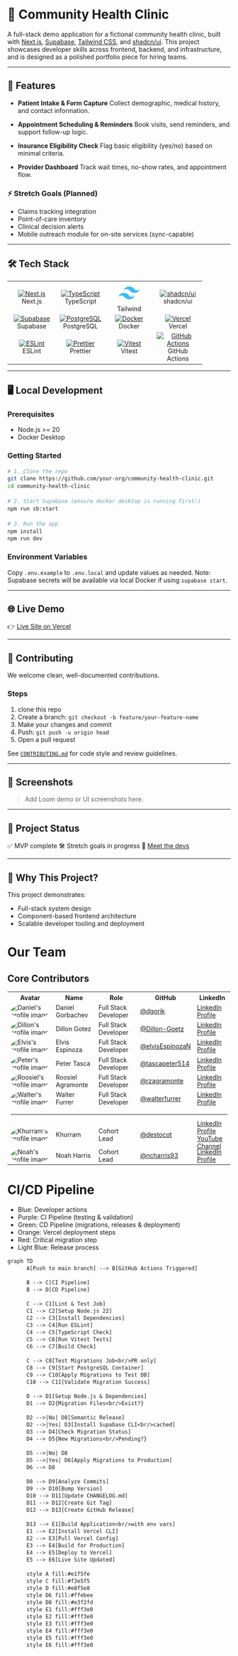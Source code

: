 # 🏥 Community Health Clinic

A full-stack demo application for a fictional community health clinic, built with [Next.js](https://nextjs.org), [Supabase](https://supabase.com), [Tailwind CSS](https://tailwindcss.com), and [shadcn/ui](https://ui.shadcn.com). This project showcases developer skills across frontend, backend, and infrastructure, and is designed as a polished portfolio piece for hiring teams.

---

## 🚀 Features

- **Patient Intake & Form Capture**
  Collect demographic, medical history, and contact information.

- **Appointment Scheduling & Reminders**
  Book visits, send reminders, and support follow-up logic.

- **Insurance Eligibility Check**
  Flag basic eligibility (yes/no) based on minimal criteria.

- **Provider Dashboard**
  Track wait times, no-show rates, and appointment flow.

### ⚡ Stretch Goals (Planned)

- Claims tracking integration
- Point-of-care inventory
- Clinical decision alerts
- Mobile outreach module for on-site services (sync-capable)

---

## 🛠️ Tech Stack

<table>
  <tr>
    <td align="center" width="96">
      <a href="https://nextjs.org">
        <img src="https://cdn.jsdelivr.net/gh/devicons/devicon/icons/nextjs/nextjs-original.svg" width="48" height="48" alt="Next.js" />
      </a>
      <br>Next.js
    </td>
    <td align="center" width="96">
      <a href="https://www.typescriptlang.org">
        <img src="https://cdn.jsdelivr.net/gh/devicons/devicon/icons/typescript/typescript-original.svg" width="48" height="48" alt="TypeScript" />
      </a>
      <br>TypeScript
    </td>
    <td align="center" width="96">
      <a href="https://tailwindcss.com">
        <img src="https://raw.githubusercontent.com/devicons/devicon/6910f0503efdd315c8f9b858234310c06e04d9c0/icons/tailwindcss/tailwindcss-original.svg" width="48" height="48" alt="TailwindCSS" />
      </a>
      <br>Tailwind
    </td>
    <td align="center" width="96">
      <a href="https://ui.shadcn.com">
        <img src="https://avatars.githubusercontent.com/u/139895814?s=200&v=4" width="48" height="48" alt="shadcn/ui" />
      </a>
      <br>shadcn/ui
    </td>
  </tr>
  <tr>
    <td align="center" width="96">
      <a href="https://supabase.com">
        <img src="https://avatars.githubusercontent.com/u/54469796?s=200&v=4" width="48" height="48" alt="Supabase" />
      </a>
      <br>Supabase
    </td>
    <td align="center" width="96">
      <a href="https://www.postgresql.org">
        <img src="https://cdn.jsdelivr.net/gh/devicons/devicon/icons/postgresql/postgresql-original.svg" width="48" height="48" alt="PostgreSQL" />
      </a>
      <br>PostgreSQL
    </td>
    <td align="center" width="96">
      <a href="https://www.docker.com">
        <img src="https://cdn.jsdelivr.net/gh/devicons/devicon/icons/docker/docker-original.svg" width="48" height="48" alt="Docker" />
      </a>
      <br>Docker
    </td>
    <td align="center" width="96">
      <a href="https://vercel.com">
        <img src="https://cdn.worldvectorlogo.com/logos/vercel.svg" width="48" height="48" alt="Vercel" />
      </a>
      <br>Vercel
    </td>
  </tr>
  <tr>
    <td align="center" width="96">
      <a href="https://eslint.org">
        <img src="https://cdn.jsdelivr.net/gh/devicons/devicon/icons/eslint/eslint-original.svg" width="48" height="48" alt="ESLint" />
      </a>
      <br>ESLint
    </td>
    <td align="center" width="96">
      <a href="https://prettier.io">
        <img src="https://prettier.io/icon.png" width="48" height="48" alt="Prettier" />
      </a>
      <br>Prettier
    </td>
    <td align="center" width="96">
      <a href="https://vitest.dev">
        <img src="https://vitest.dev/logo.svg" width="48" height="48" alt="Vitest" />
      </a>
      <br>Vitest
    </td>
    <td align="center" width="96">
      <a href="https://github.com/features/actions">
        <img src="https://avatars.githubusercontent.com/u/44036562?s=200&v=4" width="48" height="48" alt="GitHub Actions" />
      </a>
      <br>GitHub Actions
    </td>
  </tr>
</table>

---

## 🖥️ Local Development

### Prerequisites

- Node.js >= 20
- Docker Desktop

### Getting Started

```bash
# 1. Clone the repo
git clone https://github.com/your-org/community-health-clinic.git
cd community-health-clinic

# 2. Start Supabase (ensure docker desktop is running first!)
npm run sb:start

# 3. Run the app
npm install
npm run dev
```

### Environment Variables

Copy `.env.example` to `.env.local` and update values as needed.
Note: Supabase secrets will be available via local Docker if using `supabase start`.

---

## 🌐 Live Demo

👉 [Live Site on Vercel](https://dsd-east-coast-goats.vercel.app/)

---

## 👥 Contributing

We welcome clean, well-documented contributions.

### Steps

1. clone this repo
2. Create a branch: `git checkout -b feature/your-feature-name`
3. Make your changes and commit
4. Push: `git push -u origin head`
5. Open a pull request

See [`CONTRIBUTING.md`](./CONTRIBUTING.md) for code style and review guidelines.

---

## 📸 Screenshots

> Add Loom demo or UI screenshots here.

---

## 📌 Project Status

✅ MVP complete
🛠️ Stretch goals in progress
📨 [Meet the devs](./TEAM.md)

---

## 🎯 Why This Project?

This project demonstrates:

- Full-stack system design
- Component-based frontend architecture
- Scalable developer tooling and deployment

# Our Team

## Core Contributors

<table>
  <tr>
    <th>Avatar</th>
    <th>Name</th>
    <th>Role</th>
    <th>GitHub</th>
    <th>LinkedIn</th>
  </tr>
  <tr>
    <td><img src="https://github.com/dgorik.png" width="50" height="50" alt="Daniel's profile image" style="border-radius: 50%"/></td>
    <td>Daniel Gorbachev</td>
    <td>Full Stack Developer</td>
    <td><a href="https://github.com/dgorik">@dgorik</a></td>
    <td><a href="https://www.linkedin.com/in/danielgorbachev1/">LinkedIn Profile</a></td>
  </tr>
  <tr>
    <td><img src="https://github.com/Dillon-Goetz.png" width="50" height="50" alt="Dillon's profile image" style="border-radius: 50%"/></td>
    <td>Dillon Gotez</td>
    <td>Full Stack Developer</td>
    <td><a href="https://github.com/Dillon-Goetz">@Dillon-Goetz</a></td>
    <td><a href="https://linkedin.com/in/janesmith">LinkedIn Profile</a></td>
  </tr>
  <tr>
    <td><img src="https://github.com/elvisEspinozaN.png" width="50" height="50" alt="Elvis's profile image" style="border-radius: 50%"/></td>
    <td>Elvis Espinoza</td>
    <td>Full Stack Developer</td>
    <td><a href="https://github.com/elvisEspinozaN">@elvisEspinozaN</a></td>
    <td><a href="https://www.linkedin.com/in/elvis-espinoza/">LinkedIn Profile</a></td>
  </tr>
  <tr>
    <td><img src="https://github.com/tascapeter514.png" width="50" height="50" alt="Peter's profile image" style="border-radius: 50%"/></td>
    <td>Peter Tasca</td>
    <td>Full Stack Developer</td>
    <td><a href="https://github.com/tascapeter514">@tascapeter514</a></td>
    <td><a href='https://www.linkedin.com/in/peter-tasca/'>LinkedIn Profile</a></td>
  </tr>
  <tr>
    <td><img src="https://github.com/rzagramonte.png" width="50" height="50" alt="Roosiel's profile image" style="border-radius: 50%"/></td>
    <td>Roosiel Agramonte</td>
    <td>Full Stack Developer</td>
    <td><a href="https://github.com/rzagramonte">@rzagramonte</a></td>
    <td><a href="https://linkedin.com/in/roosiel">LinkedIn Profile</a></td>
  </tr>
  <tr>
    <td><img src="https://github.com/walterfurrer.png" width="50" height="50" alt="Walter's profile image" style="border-radius: 50%"/></td>
    <td>Walter Furrer</td>
    <td>Full Stack Developer</td>
    <td><a href="https://github.com/walterfurrer">@walterfurrer</a></td>
    <td><a href="https://linkedin.com/in/walterfurrer">LinkedIn Profile</a></td>
  </tr>
  <tr>
    <td colspan="5"><hr/></td>
  </tr>
  <tr>
    <td><img src="https://github.com/destocot.png" width="50" height="50" alt="Khurram's profile image" style="border-radius: 50%"/></td>
    <td>Khurram</td>
    <td>Cohort Lead</td>
    <td><a href="https://github.com/destocot">@destocot</a></td>
    <td>
    <div style="flex-direction: column; align-items: center; display: flex; justify-content: center; height: 50px;">
    <a href="https://www.linkedin.com/in/khurram-ali1">LinkedIn Profile</a>
    <a href="https://www.youtube.com/@GiraffeReactor">YouTube Channel</a>
    </td>
    </div>
  </tr>
  <tr>
    <td><img src="https://github.com/ncharris93.png" width="50" height="50" alt="Noah's profile image" style="border-radius: 50%"/></td>
    <td>Noah Harris</td>
    <td>Cohort Lead</td>
    <td><a href="https://github.com/ncharris93">@ncharris93</a></td>
    <td><a href="https://www.linkedin.com/in/nharris31/">LinkedIn Profile</a></td>
  </tr>
</table>

# CI/CD Pipeline

- Blue: Developer actions
- Purple: CI Pipeline (testing & validation)
- Green: CD Pipeline (migrations, releases & deployment)
- Orange: Vercel deployment steps
- Red: Critical migration step
- Light Blue: Release process

```mermaid
graph TD
      A[Push to main branch] --> B[GitHub Actions Triggered]

      B --> C[CI Pipeline]
      B --> D[CD Pipeline]

      C --> C1[Lint & Test Job]
      C1 --> C2[Setup Node.js 22]
      C2 --> C3[Install Dependencies]
      C3 --> C4[Run ESLint]
      C4 --> C5[TypeScript Check]
      C5 --> C6[Run Vitest Tests]
      C6 --> C7[Build Check]

      C --> C8[Test Migrations Job<br/>PR only]
      C8 --> C9[Start PostgreSQL Container]
      C9 --> C10[Apply Migrations to Test DB]
      C10 --> C11[Validate Migration Success]

      D --> D1[Setup Node.js & Dependencies]
      D1 --> D2{Migration Files<br/>Exist?}

      D2 -->|No| D8[Semantic Release]
      D2 -->|Yes| D3[Install Supabase CLI<br/>cached]
      D3 --> D4[Check Migration Status]
      D4 --> D5{New Migrations<br/>Pending?}

      D5 -->|No| D8
      D5 -->|Yes| D6[Apply Migrations to Production]
      D6 --> D8

      D8 --> D9[Analyze Commits]
      D9 --> D10[Bump Version]
      D10 --> D11[Update CHANGELOG.md]
      D11 --> D12[Create Git Tag]
      D12 --> D13[Create GitHub Release]

      D13 --> E1[Build Application<br/>with env vars]
      E1 --> E2[Install Vercel CLI]
      E2 --> E3[Pull Vercel Config]
      E3 --> E4[Build for Production]
      E4 --> E5[Deploy to Vercel]
      E5 --> E6[Live Site Updated]

      style A fill:#e1f5fe
      style C fill:#f3e5f5
      style D fill:#e8f5e8
      style D6 fill:#ffebee
      style D8 fill:#e3f2fd
      style E1 fill:#fff3e0
      style E2 fill:#fff3e0
      style E3 fill:#fff3e0
      style E4 fill:#fff3e0
      style E5 fill:#fff3e0
      style E6 fill:#fff3e0
```
